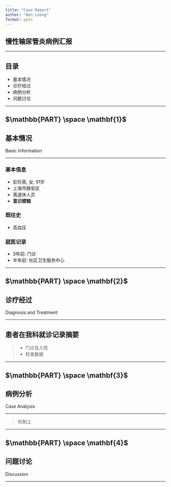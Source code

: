 ```yaml
---
title: "Case Report"
author: "Ben Loeng"
format: pptx
---
```


## 慢性输尿管炎病例汇报

---

## 目录

- 基本情况
- 诊疗经过
- 病例分析
- 问题讨论

---

## $\mathbb{PART} \space \mathbf{1}$

## 基本情况

Basic Information

---

### 基本信息

- 彭珍英, 女, 91岁
- 上海市静安区
- 离退休人员
- **意识模糊**

### 既往史

- 高血压

### 就医记录

- 3年前: 门诊
- 半年前: 社区卫生服务中心

---

## $\mathbb{PART} \space \mathbf{2}$

## 诊疗经过

Diagnosis and Treatment

---

## 患者在我科就诊记录摘要

> - 门诊及入院
> - 检查数据

---

## $\mathbb{PART} \space \mathbf{3}$

## 病例分析

Case Analysis

---

> 机制上

---

## $\mathbb{PART} \space \mathbf{4}$

## 问题讨论

Discussion

---
